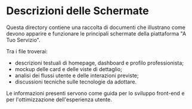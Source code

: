 # Descrizioni delle Schermate

Questa directory contiene una raccolta di documenti che illustrano come devono apparire e funzionare le principali schermate della piattaforma "A Tuo Servizio".

Tra i file troverai:

- descrizioni testuali di homepage, dashboard e profilo professionista;
- mockup delle card e delle viste di dettaglio;
- analisi dei flussi utente e delle interazioni previste;
- discussioni tecniche sulle tecnologie da adottare.

Le informazioni presenti servono come guida per lo sviluppo front-end e per l'ottimizzazione dell'esperienza utente.
